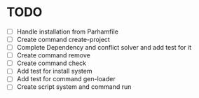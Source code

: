 # TODO

- [ ] Handle installation from Parhamfile
- [ ] Create command create-project
- [ ] Complete Dependency and conflict solver and add test for it
- [ ] Create command remove
- [ ] Create command check
- [ ] Add test for install system
- [ ] Add test for command gen-loader
- [ ] Create script system and command run
